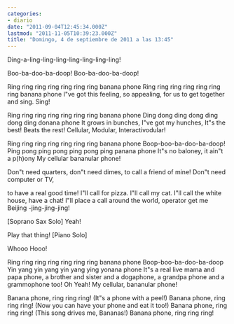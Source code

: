 ```yaml
---
categories:
- diario
date: "2011-09-04T12:45:34.000Z"
lastmod: "2011-11-05T10:39:23.000Z"
title: "Domingo, 4 de septiembre de 2011 a las 13:45"
---
```


Ding-a-ling-ling-ling-ling-ling-ling-ling!


Boo-ba-doo-ba-doop!
Boo-ba-doo-ba-doop!

Ring ring ring ring ring ring ring banana phone
Ring ring ring ring ring ring ring banana phone
I"ve got this feeling, so appealing,
for us to get together and sing. Sing!

Ring ring ring ring ring ring ring banana phone
Ding dong ding dong ding dong ding donana phone
It grows in bunches, I"ve got my hunches,
It"s the best! Beats the rest!
Cellular, Modular, Interactivodular!

Ring ring ring ring ring ring ring banana phone
Boop-boo-ba-doo-ba-doop!
Ping pong ping pong ping pong ping panana phone
It"s no baloney, it ain"t a p(h)ony
My cellular bananular phone!

Don"t need quarters, don"t need dimes,
to call a friend of mine!
Don"t need computer or TV,

to have a real good time!
I"ll call for pizza. I"ll call my cat.
I"ll call the white house, have a chat!
I"ll place a call around the world, operator get me Beijing
-jing-jing-jing!

[Soprano Sax Solo] 
Yeah!

Play that thing!
[Piano Solo] 

Whooo Hooo!

Ring ring ring ring ring ring ring banana phone
Boop-boo-ba-doo-ba-doop
Yin yang yin yang yin yang ying yonana phone
It"s a real live mama and papa phone,
a brother and sister and a dogaphone,
a grandpa phone and a grammophone too! Oh Yeah!
My cellular, bananular phone!

Banana phone, ring ring ring!
(It"s a phone with a peel!)
Banana phone, ring ring ring!
(Now you can have your phone and eat it too!)
Banana phone, ring ring ring!
(This song drives me, Bananas!)
Banana phone, ring ring ring!
